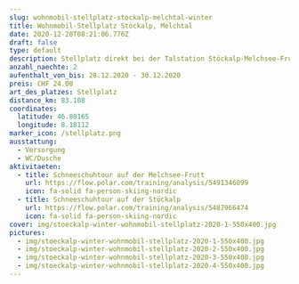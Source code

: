 ```yaml
---
slug: wohnmobil-stellplatz-stockalp-melchtal-winter
title: Wohnmobil-Stellplatz Stöckalp, Melchtal
date: 2020-12-28T08:21:06.776Z
draft: false
type: default
description: Stellplatz direkt bei der Talstation Stöckalp-Melchsee-Frutt. Wir waren zu Coronoazeiten da, als das Skigebiet gesperrt war, dadurch fast alleine. Ansonsten mordsmässiger Verkehr ab 7:00 Uhr in der früh. Grundsätzlich aber sehr schön gelegen und abends herrlich ruhig.
anzahl_naechte: 2
aufenthalt_von_bis: 28.12.2020 - 30.12.2020
preis: CHF 24.00
art_des_platzes: Stellplatz
distance_km: 83.108
coordinates:
  latitude: 46.80165
  longitude: 8.18112
marker_icon: /stellplatz.png
ausstattung:
  - Versorgung
  - WC/Dusche
aktivitaeten:
  - title: Schneeschuhtour auf der Melchsee-Frutt
    url: https://flow.polar.com/training/analysis/5491346099
    icon: fa-solid fa-person-skiing-nordic
  - title: Schneeschuhtour auf der Stöckalp
    url: https://flow.polar.com/training/analysis/5487966474
    icon: fa-solid fa-person-skiing-nordic
cover: img/stoeckalp-winter-wohnmobil-stellplatz-2020-1-550x400.jpg
pictures:
  - img/stoeckalp-winter-wohnmobil-stellplatz-2020-1-550x400.jpg
  - img/stoeckalp-winter-wohnmobil-stellplatz-2020-2-550x400.jpg
  - img/stoeckalp-winter-wohnmobil-stellplatz-2020-3-550x400.jpg
  - img/stoeckalp-winter-wohnmobil-stellplatz-2020-4-550x400.jpg
---
```

